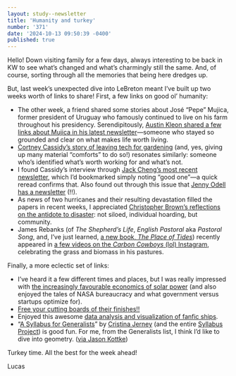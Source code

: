 ```yaml
---
layout: study--newsletter
title: 'Humanity and turkey'
number: '371'
date: '2024-10-13 09:50:39 -0400'
published: true
---
```


Hello! Down visiting family for a few days, always interesting to be back in KW to see what’s changed and what’s charmingly still the same. And, of course, sorting through all the memories that being here dredges up.

But, last week’s unexpected dive into LeBreton meant I’ve built up two weeks worth of links to share! First, a few links on good ol’ humanity:

- The other week, a friend shared some stories about José “Pepe” Mujica, former president of Uruguay who famously continued to live on his farm throughout his presidency. Serendipitously, [Austin Kleon shared a few links about Mujica in his latest newsletter](https://austinkleon.substack.com/p/book-truckin)—someone who stayed so grounded and clear on what makes life worth living.
- [Cortney Cassidy’s story of leaving tech for gardening](https://dark.properties/growing-beyond-the-computer/) (and, yes, giving up many material “comforts” to do so!) resonates similarly: someone who’s identified what’s worth working for and what’s not.
- I found Cassidy’s interview through [Jack Cheng’s most recent newsletter](https://www.jackcheng.com/sunday/430-how-bridges-are-built/), which I’d bookmarked simply noting “good one”—a quick reread confirms that. Also found out through this issue that [Jenny Odell has a newsletter](https://buttondown.com/jennitaur/archive/) (!!).
- As news of two hurricanes and their resulting devastation filled the papers in recent weeks, I appreciated [Christopher Brown’s reflections on the antidote to disaster](https://fieldnotes.christopherbrown.com/p/apocalypse-macaroni-and-other-signs): not siloed, individual hoarding, but community.
- James Rebanks (of _The Shepherd’s Life_, _English Pastoral_ aka _Pastoral Song_, and, I’ve just learned, [a new book, _The Place of Tides_](https://www.theguardian.com/books/2024/oct/13/the-place-of-tides-james-rebanks-review-norway-eider-duck-down)) recently appeared in [a few videos on the _Carbon Cowboys_ (lol) Instagram](https://www.instagram.com/carboncowboys/), celebrating the grass and biomass in his pastures.

Finally, a more eclectic set of links:

- I’ve heard it a few different times and places, but I was really impressed with [the increasingly favourable economics of solar power](https://www.complexsystemspodcast.com/episodes/solar-economics/) (and also enjoyed the tales of NASA bureaucracy and what government versus startups optimize for).
- [Free your cutting boards of their finishes!!](https://www.finewoodworking.com/2024/10/10/the-best-food-safe-finish-may-be-none-at-all)
- Enjoyed this awesome [data analysis and visualization of fanfic ships](https://pudding.cool/2024/10/fanfic/).
- “[A Syllabus for Generalists](https://syllabusproject.org/a-syllabus-for-generalists/)” by [Cristina Jerney](https://syllabusproject.org/cristina-jerney/) (and the entire [Syllabus Project](https://syllabusproject.org)) is good fun. For me, from the Generalists list, I think I’d like to dive into geometry. ([via Jason Kottke](https://kottke.org/24/10/0045414-a-syllabus-for-generalist))

Turkey time. All the best for the week ahead!

Lucas